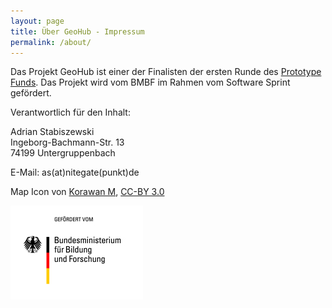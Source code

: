 ```yaml
---
layout: page
title: Über GeoHub - Impressum
permalink: /about/
---
```


Das Projekt GeoHub ist einer der Finalisten der ersten Runde des
[Prototype Funds][prototypefund]. Das Projekt wird vom BMBF im Rahmen vom Software Sprint gefördert.

Verantwortlich für den Inhalt:

Adrian Stabiszewski<br>
Ingeborg-Bachmann-Str. 13<br>
74199 Untergruppenbach

E-Mail: as<!--spam-->(at)<!--spam-->nitegate(punkt)de

Map Icon von [Korawan M](https://www.iconfinder.com/korawan_m), [CC-BY 3.0](https://creativecommons.org/licenses/by/3.0/)

![Gefördert vom BMBF](/images/bmbf.jpg)

[prototypefund]: https://www.prototypefund.de